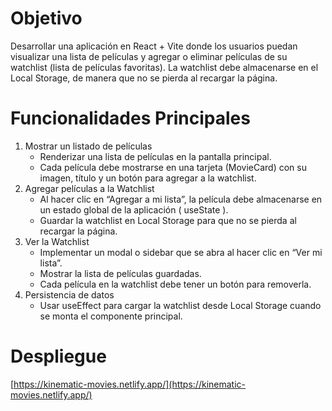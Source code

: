 # Objetivo

Desarrollar una aplicación en React + Vite donde los usuarios puedan visualizar una lista de películas y agregar o eliminar películas de su watchlist (lista de películas favoritas). La watchlist debe almacenarse en el Local Storage, de manera que no se pierda al recargar la página.

# Funcionalidades Principales

1. Mostrar un listado de películas
   - Renderizar una lista de películas en la pantalla principal.
   - Cada película debe mostrarse en una tarjeta (MovieCard) con su imagen, título y un botón para agregar a la watchlist.
2. Agregar películas a la Watchlist
   - Al hacer clic en “Agregar a mi lista”, la película debe almacenarse en un estado global de la aplicación ( useState ).
   - Guardar la watchlist en Local Storage para que no se pierda al recargar la página.
3. Ver la Watchlist
   - Implementar un modal o sidebar que se abra al hacer clic en “Ver mi lista”.
   - Mostrar la lista de películas guardadas.
   - Cada película en la watchlist debe tener un botón para removerla.
4. Persistencia de datos
   - Usar useEffect para cargar la watchlist desde Local Storage cuando se monta el componente principal.

# Despliegue
[https://kinematic-movies.netlify.app/](https://kinematic-movies.netlify.app/)
